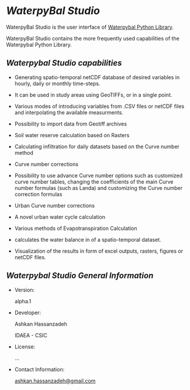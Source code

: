# ***WaterpyBal Studio***

WaterpyBal Studio is the user interface of [Waterpybal Python Library](https://github.com/IDAEA-EVS).

WaterpyBal Studio contains the more frequently used capabilities of the Waterpybal Python Library.



## *Waterpybal Studio capabilities*


- Generating spatio-temporal netCDF database of desired variables in hourly, daily or monthly time-steps.

- It can be used in study areas using GeoTIFFs, or in a single point. 

- Various modes of introducing variables from .CSV files or netCDF files and interpolating the available measurments.

- Possibility to import data from Geotiff archives

- Soil water reserve calculation based on Rasters

- Calculating infiltration for daily datasets based on the Curve number method

- Curve number corrections

- Possibility to use advance Curve number options such as customized curve number tables, changing the coefficients of the main Curve number formulas (such as Landa) and customizing the Curve number correction formulas

- Urban Curve number corrections

- A novel urban water cycle calculation

- Various methods of Evapotranspiration Calculation

- calculates the water balance in of a spatio-temporal dataset.

- Visualization of the results in form of excel outputs, rasters, figures or netCDF files. 


## *Waterpybal Studio General Information*

- Version:
    
    alpha.1

- Developer:

    Ashkan Hassanzadeh
    
    IDAEA - CSIC

- License:
    
    ...

- Contact Information:

    ashkan.hassanzadeh@gmail.com